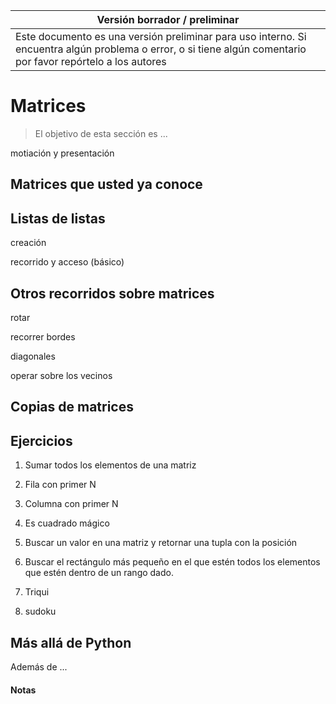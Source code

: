 Versión borrador / preliminar |
-------------------|
Este documento es una versión preliminar para uso interno. Si encuentra algún problema o error, o si tiene algún comentario por favor repórtelo a los autores|


# Matrices

> El objetivo de esta sección es ...

motiación y presentación

## Matrices que usted ya conoce

## Listas de listas

creación

recorrido y acceso (básico)


## Otros recorridos sobre matrices

rotar

recorrer bordes

diagonales

operar sobre los vecinos


## Copias de matrices


## Ejercicios ##

1. Sumar todos los elementos de una matriz

2. Fila con primer N
3. Columna con primer N
4. Es cuadrado mágico
5. Buscar un valor en una matriz y retornar una tupla con la posición
6. Buscar el rectángulo más pequeño en el que estén todos los elementos que estén dentro de un rango dado.
5. Triqui
5. sudoku


## Más allá de Python

Además de ...
 

#### Notas 

